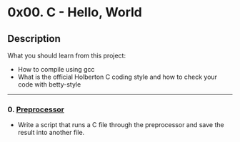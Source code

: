 # 0x00. C - Hello, World

## Description

What you should learn from this project:

-   How to compile using gcc
-   What is the official Holberton C coding style and how to check your code with betty-style

---

### 0. [Preprocessor](./0-preprocessor)

-   Write a script that runs a C file through the preprocessor and save the result into another file.

